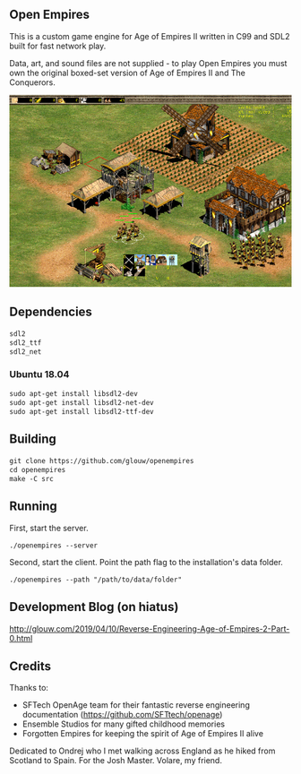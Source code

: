 ## Open Empires

This is a custom game engine for Age of Empires II written in C99 and SDL2 built for fast network play.

Data, art, and sound files are not supplied - to play Open Empires you must own the original boxed-set version of Age of Empires II and The Conquerors.

![](art/screenshot.png)

## Dependencies

    sdl2
    sdl2_ttf
    sdl2_net

### Ubuntu 18.04
    sudo apt-get install libsdl2-dev
    sudo apt-get install libsdl2-net-dev
    sudo apt-get install libsdl2-ttf-dev

## Building

    git clone https://github.com/glouw/openempires
    cd openempires
    make -C src

## Running

First, start the server.

    ./openempires --server

Second, start the client. Point the path flag to the installation's data folder.

    ./openempires --path "/path/to/data/folder"

## Development Blog (on hiatus)

http://glouw.com/2019/04/10/Reverse-Engineering-Age-of-Empires-2-Part-0.html

## Credits

Thanks to:
* SFTech OpenAge team for their fantastic reverse engineering documentation (https://github.com/SFTtech/openage)
* Ensemble Studios for many gifted childhood memories
* Forgotten Empires for keeping the spirit of Age of Empires II alive

Dedicated to Ondrej who I met walking across England as he hiked from Scotland to Spain.
For the Josh Master. Volare, my friend.
